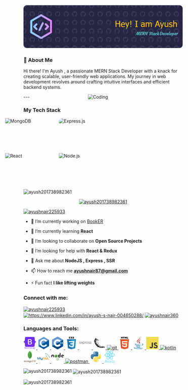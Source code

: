 ![Header](./github-header-image.png)
---
### 👋 About Me
<p>Hi there! I'm Ayush ,  a passionate MERN Stack Developer with a knack for creating scalable, user-friendly web applications. My journey in web development revolves around crafting intuitive interfaces and efficient backend systems.</p>
---
<img align="right" alt="Coding" height="300" width="300" src="https://media2.giphy.com/media/v1.Y2lkPTc5MGI3NjExdjJ2aHM2NWRrc2dtaXZjdmJvYWE4dzBuZTVyd21hNjI0NHprMzNocCZlcD12MV9pbnRlcm5hbF9naWZfYnlfaWQmY3Q9cw/lP8xu5t2DLGG045H8F/giphy.gif">
<h3 align="left">My Tech Stack</h3>
<div style="display: flex; flex-direction: column; align-items: center; gap: 10px;">
  <div style="display: flex; gap: 20px;">
    <img src="https://www.vectorlogo.zone/logos/mongodb/mongodb-ar21.svg" alt="MongoDB" height="100" width="150" />
    <img src="https://img.shields.io/badge/Express.js-white?style=for-the-badge&logo=express&logoColor=black" alt="Express.js" height="80" width="150" style="border-radius: 10px;" />
  </div>
  <div style="display: flex; gap: 20px;">
    <img src="https://www.vectorlogo.zone/logos/reactjs/reactjs-ar21.svg" alt="React" height="100" width="150" />
    <img src="https://www.vectorlogo.zone/logos/nodejs/nodejs-ar21.svg" alt="Node.js" height="100" width="150" />
  </div>
</div>

<p align="left"> <img src="https://komarev.com/ghpvc/?username=ayush201738982361&label=Profile%20views&color=0e75b6&style=flat" alt="ayush201738982361" /> </p>
<p align="center"> <a href="https://github.com/ryo-ma/github-profile-trophy"><img src="https://github-profile-trophy.vercel.app/?username=ayush201738982361" alt="ayush201738982361" /></a> </p>

<p align="left"> <a href="https://twitter.com/ayushnair225933" target="blank"><img src="https://img.shields.io/twitter/follow/ayushnair225933?logo=twitter&style=for-the-badge" alt="ayushnair225933" /></a> </p>

- 🔭 I’m currently working on [BookER](https://github.com/Ayush201738982361/BookER.git)

- 🌱 I’m currently learning **React**

- 👯 I’m looking to collaborate on **Open Source Projects**

- 🤝 I’m looking for help with **React & Redux**

- 💬 Ask me about **NodeJS , Express , SSR**

- 📫 How to reach me **ayushnair87@gmail.com**

- ⚡ Fun fact **I like lifting weights**

<h3 align="left">Connect with me:</h3>
<p align="left">
<a href="https://twitter.com/ayushnair225933" target="blank"><img align="center" src="https://raw.githubusercontent.com/rahuldkjain/github-profile-readme-generator/master/src/images/icons/Social/twitter.svg" alt="ayushnair225933" height="30" width="40" /></a>
<a href="https://linkedin.com/in/https://www.linkedin.com/in/ayush-s-nair-004650288/" target="blank"><img align="center" alt="https://www.linkedin.com/in/ayush-s-nair-004650288/" height="30" width="40" /></a>
<a href="https://instagram.com/ayush_nair_360" target="blank"><img align="center" src="https://raw.githubusercontent.com/rahuldkjain/github-profile-readme-generator/master/src/images/icons/Social/instagram.svg" alt="ayushnair360" height="30" width="40" /></a>
</p>

<h3 align="left">Languages and Tools:</h3>
<p align="left"> 
  <a href="https://getbootstrap.com" target="_blank" rel="noreferrer"> 
    <img src="https://raw.githubusercontent.com/devicons/devicon/master/icons/bootstrap/bootstrap-plain-wordmark.svg" alt="bootstrap" width="40" height="40"/> 
  </a> 
  <a href="https://www.cprogramming.com/" target="_blank" rel="noreferrer"> 
    <img src="https://raw.githubusercontent.com/devicons/devicon/master/icons/c/c-original.svg" alt="c" width="40" height="40"/> 
  </a> 
  <a href="https://www.w3schools.com/cpp/" target="_blank" rel="noreferrer"> 
    <img src="https://raw.githubusercontent.com/devicons/devicon/master/icons/cplusplus/cplusplus-original.svg" alt="cplusplus" width="40" height="40"/> 
  </a> 
  <a href="https://www.w3schools.com/css/" target="_blank" rel="noreferrer"> 
    <img src="https://raw.githubusercontent.com/devicons/devicon/master/icons/css3/css3-original-wordmark.svg" alt="css3" width="40" height="40"/> 
  </a> 
  <a href="https://expressjs.com" target="_blank" rel="noreferrer"> 
    <img src="https://raw.githubusercontent.com/devicons/devicon/master/icons/express/express-original-wordmark.svg" alt="express" width="40" height="40"/> 
  </a> 
  <a href="https://flask.palletsprojects.com/" target="_blank" rel="noreferrer"> 
    <img src="https://raw.githubusercontent.com/devicons/devicon/master/icons/flask/flask-original.svg" alt="flask" width="40" height="40"/> 
  </a> 
  <a href="https://git-scm.com/" target="_blank" rel="noreferrer"> 
    <img src="https://www.vectorlogo.zone/logos/git-scm/git-scm-icon.svg" alt="git" width="40" height="40"/> 
  </a> 
  <a href="https://www.w3.org/html/" target="_blank" rel="noreferrer"> 
    <img src="https://raw.githubusercontent.com/devicons/devicon/master/icons/html5/html5-original-wordmark.svg" alt="html5" width="40" height="40"/> 
  </a> 
  <a href="https://www.java.com" target="_blank" rel="noreferrer"> 
    <img src="https://raw.githubusercontent.com/devicons/devicon/master/icons/java/java-original.svg" alt="java" width="40" height="40"/> 
  </a> 
  <a href="https://developer.mozilla.org/en-US/docs/Web/JavaScript" target="_blank" rel="noreferrer"> 
    <img src="https://raw.githubusercontent.com/devicons/devicon/master/icons/javascript/javascript-original.svg" alt="javascript" width="40" height="40"/> 
  </a> 
  <a href="https://kotlinlang.org" target="_blank" rel="noreferrer"> 
    <img src="https://www.vectorlogo.zone/logos/kotlinlang/kotlinlang-icon.svg" alt="kotlin" width="40" height="40"/> 
  </a> 
  <a href="https://www.mongodb.com/" target="_blank" rel="noreferrer"> 
    <img src="https://raw.githubusercontent.com/devicons/devicon/master/icons/mongodb/mongodb-original-wordmark.svg" alt="mongodb" width="40" height="40"/> 
  </a> 
  <a href="https://www.mysql.com/" target="_blank" rel="noreferrer"> 
    <img src="https://raw.githubusercontent.com/devicons/devicon/master/icons/mysql/mysql-original-wordmark.svg" alt="mysql" width="40" height="40"/> 
  </a> 
  <a href="https://nodejs.org" target="_blank" rel="noreferrer"> 
    <img src="https://raw.githubusercontent.com/devicons/devicon/master/icons/nodejs/nodejs-original-wordmark.svg" alt="nodejs" width="40" height="40"/> 
  </a> 
  <a href="https://postman.com" target="_blank" rel="noreferrer"> 
    <img src="https://www.vectorlogo.zone/logos/getpostman/getpostman-icon.svg" alt="postman" width="40" height="40"/> 
  </a> 
  <a href="https://www.python.org" target="_blank" rel="noreferrer"> 
    <img src="https://raw.githubusercontent.com/devicons/devicon/master/icons/python/python-original.svg" alt="python" width="40" height="40"/> 
  </a> 
  <a href="https://reactjs.org/" target="_blank" rel="noreferrer"> 
    <img src="https://raw.githubusercontent.com/devicons/devicon/master/icons/react/react-original-wordmark.svg" alt="react" width="40" height="40"/> 
  </a> 
</p>

<p><img align="left" src="https://github-readme-stats.vercel.app/api/top-langs?username=ayush201738982361&show_icons=true&locale=en&layout=compact" alt="ayush201738982361" /></p>

<p>&nbsp;<img align="center" src="https://github-readme-stats.vercel.app/api?username=ayush201738982361&show_icons=true&locale=en" alt="ayush201738982361" /></p>

<p><img align="center" src="https://github-readme-streak-stats.herokuapp.com/?user=ayush201738982361&" alt="ayush201738982361" /></p>
